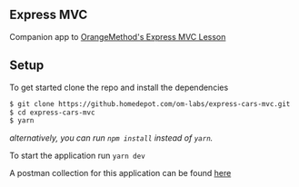## Express MVC

Companion app to [OrangeMethod's Express MVC Lesson](https://om-curriculum.apps-np.homedepot.com/javascript/express/express-mvc-no-db/)

## Setup

To get started clone the repo and install the dependencies

```bash
$ git clone https://github.homedepot.com/om-labs/express-cars-mvc.git
$ cd express-cars-mvc
$ yarn
```

_alternatively, you can run `npm install` instead of `yarn`._

To start the application run `yarn dev`

A postman collection for this application can be found [here](https://www.getpostman.com/collections/9805bd264b43bebfca86)
